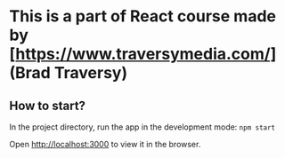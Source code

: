 # This is a part of React course made by [https://www.traversymedia.com/] (Brad Traversy) 

## How to start?     

In the project directory, run the app in the development mode:
`npm start`

Open [http://localhost:3000](http://localhost:3000) to view it in the browser.
